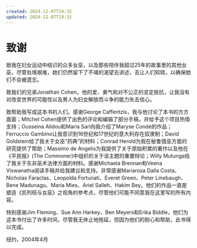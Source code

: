 ```yaml
---
created: 2024-12-07T19:32
updated: 2024-12-07T19:32
---
```

 

# 致谢

致我在妇女运动中结识的众多女巫，以及那些陪伴我超过25年的故事里的其他女巫，尽管处境艰难，她们仍然留下了不竭的渴望去讲述，去让人们知晓，以确保她们不会被遗忘。

致我们的兄弟Jonathan Cohen，他的爱、勇气和对不公正的坚定抵抗，让我没有对改变世界的可能性以及男人为妇女解放而斗争的能力失去信心。

致帮助我写成这本书的人们。感谢George Caffentzis，我与他讨论了本书的方方面面；Mitchel Cohen提供了出色的评论和编辑了部分手稿，并给予这个项目热情支持；Ousseina Alidou和Maria Sari向我介绍了Maryse Condé的作品；Ferruccio Gambino让我意识到16世纪和17世纪的意大利存在奴隶制；David Goldstein给了我关于女巫“药典”的材料；Conrad Herold为我在秘鲁猎巫方面的研究提供了帮助；Massimo de Angelis为我提供了关于原始积累的著作以及他在《平民报》(The Commoner)中组织的关于该主题的重要辩论；Willy Mutunga给了我关于东非巫术法律方面的材料。感谢Michaela Brennan和Veena Viswanatha阅读手稿并给我建议和支持。非常感谢Mariarosa Dalla Costa、Nicholas Faraclas、Leopolda Fortunati、Everet Green、Peter Linebaugh、Bene Madunagu、Maria Mies、Ariel Salleh、Hakim Bey。他们的作品一直是塑造《凯列班与女巫》之视角的参考点，尽管他们可能不同意我在这里写的所有内容。

特别感谢Jim Fleming、Sue Ann Harkey、Ben Meyers和Erika Biddle，他们为这本书付出了许多时间，尽管我无休止地拖延，但因为他们的耐心和帮助，此书得以完成。

纽约，2004年4月